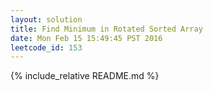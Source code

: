 ```yaml
---
layout: solution
title: Find Minimum in Rotated Sorted Array
date: Mon Feb 15 15:49:45 PST 2016
leetcode_id: 153
---
```

{% include_relative README.md %}
